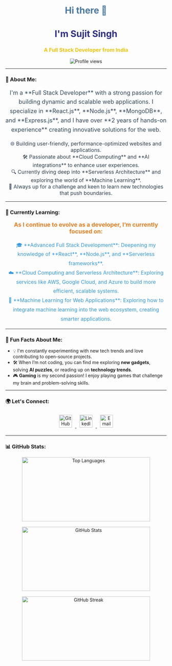 <h1 align="center" style="color: #4B79A1;">Hi there 👋</h1>
<h1 align="center" style="color: #2D2E83;">I'm Sujit Singh</h1>
<h3 align="center" style="color: #F1C40F;">A Full Stack Developer from India</h3>

<p align="center">
  <img src="https://komarev.com/ghpvc/?username=sujitsingh521&label=Profile%20views&color=0e75b6&style=flat" alt="Profile views" />
</p>

---

### 🚀 About Me:

<p align="center" style="font-size: 18px; line-height: 1.6; color: #34495E; max-width: 800px;">
  I'm a **Full Stack Developer** with a strong passion for building dynamic and scalable web applications. I specialize in **React.js**, **Node.js**, **MongoDB**, and **Express.js**, and I have over **2 years of hands-on experience** creating innovative solutions for the web.
</p>

<ul align="center" style="font-size: 16px; color: #2C3E50; padding-left: 0; list-style-type: none;">
  <li>🌐 Building user-friendly, performance-optimized websites and applications.</li>
  <li>🛠️ Passionate about **Cloud Computing** and **AI integrations** to enhance user experiences.</li>
  <li>🔍 Currently diving deep into **Serverless Architecture** and exploring the world of **Machine Learning**.</li>
  <li>🚀 Always up for a challenge and keen to learn new technologies that push boundaries.</li>
</ul>

---

### 🌱 Currently Learning:

<div align="center">
  <p style="font-size: 18px; font-weight: bold; color: #E67E22;">As I continue to evolve as a developer, I’m currently focused on:</p>
  <ul style="font-size: 16px; color: #3498DB; padding-left: 0; list-style-type: none; line-height: 1.8;">
    <li>🎓 **Advanced Full Stack Development**: Deepening my knowledge of **React**, **Node.js**, and **Serverless frameworks**.</li>
    <li>☁️ **Cloud Computing and Serverless Architecture**: Exploring services like AWS, Google Cloud, and Azure to build more efficient, scalable systems.</li>
    <li>🤖 **Machine Learning for Web Applications**: Exploring how to integrate machine learning into the web ecosystem, creating smarter applications.</li>
  </ul>
</div>

---

### 🧠 Fun Facts About Me:
- 💡 I'm constantly experimenting with new tech trends and love contributing to open-source projects.
- 🛠️ When I’m not coding, you can find me exploring **new gadgets**, solving **AI puzzles**, or reading up on **technology trends**.
- 🎮 **Gaming** is my second passion! I enjoy playing games that challenge my brain and problem-solving skills.

---

### 🌍 Let's Connect:

<p align="center">
  <a href="https://github.com/sujitsingh521" target="_blank">
    <img src="https://img.icons8.com/ios-glyphs/30/000000/github.png" alt="GitHub" width="40" height="40" style="margin: 10px;"/>
  </a>
  <a href="https://www.linkedin.com/in/sujitsingh521/" target="_blank">
    <img src="https://img.icons8.com/color/48/000000/linkedin.png" alt="LinkedIn" width="40" height="40" style="margin: 10px;"/>
  </a>
  <a href="mailto:sujitsingh521@example.com" target="_blank">
    <img src="https://img.icons8.com/color/48/000000/gmail.png" alt="Email" width="40" height="40" style="margin: 10px;"/>
  </a>
</p>

---

### 📊 GitHub Stats:

<div align="center">
  <img src="https://github-readme-stats.vercel.app/api/top-langs/?username=sujitsingh521&layout=compact&theme=radical" alt="Top Languages" width="400" height="200"/>
  <br><br>
  <img src="https://github-readme-stats.vercel.app/api?username=sujitsingh521&show_icons=true&theme=radical" alt="GitHub Stats" width="400" height="200"/>
  <br><br>
  <img src="https://github-readme-streak-stats.herokuapp.com/?user=sujitsingh521&theme=radical" alt="GitHub Streak" width="400" height="200"/>
</div>
